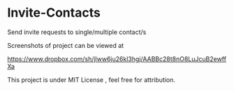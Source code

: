 Invite-Contacts
===============

Send invite requests to single/multiple contact/s

Screenshots of project can be viewed at

https://www.dropbox.com/sh/jlww6ju26kl3hgj/AABBc28t8nO8LuJcuB2ewffXa


This project is under MIT License , feel free for attribution. 
